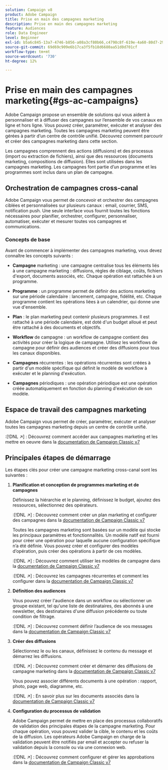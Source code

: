 ```yaml
---
solution: Campaign v8
product: Adobe Campaign
title: Prise en main des campagnes marketing
description: Prise en main des campagnes marketing
feature: Audiences
role: Data Engineer
level: Beginner
exl-id: b5a6c845-13a7-4746-b856-a08a3cf80b66,c4798c8f-619e-4a60-80d7-29b9e4c61168
source-git-commit: 69d69c909e6b17ca3f5fb18d6680aa51d0d701cf
workflow-type: tm+mt
source-wordcount: '730'
ht-degree: 12%

---
```


# Prise en main des campagnes marketing{#gs-ac-campaigns}

Adobe Campaign propose un ensemble de solutions qui vous aident à personnaliser et à diffuser des campagnes sur l’ensemble de vos canaux en ligne et hors ligne. Vous pouvez créer, paramétrer, exécuter et analyser des campagnes marketing. Toutes les campagnes marketing peuvent être gérées à partir d’un centre de contrôle unifié. Découvrez comment parcourir et créer des campagnes marketing dans cette section.

Les campagnes comprennent des actions (diffusions) et des processus (import ou extraction de fichiers), ainsi que des ressources (documents marketing, compositions de diffusion). Elles sont utilisées dans les campagnes marketing. Les campagnes font partie d’un programme et les programmes sont inclus dans un plan de campagne.

## Orchestration de campagnes cross-canal

Adobe Campaign vous permet de concevoir et orchestrer des campagnes ciblées et personnalisées sur plusieurs canaux : email, courrier, SMS, notification push. Une seule interface vous fournit toutes les fonctions nécessaires pour planifier, orchestrer, configurer, personnaliser, automatiser, exécuter et mesurer toutes vos campagnes et communications.

### Concepts de base

Avant de commencer à implémenter des campagnes marketing, vous devez connaître les concepts suivants :

* **Campagne** marketing : une campagne centralise tous les éléments liés à une campagne marketing : diffusions, règles de ciblage, coûts, fichiers d&#39;export, documents associés, etc. Chaque opération est rattachée à un programme.

* **Programme** : un programme permet de définir des actions marketing sur une période calendaire : lancement, campagne, fidélité, etc. Chaque programme contient les opérations liées à un calendrier, qui donne une vue d&#39;ensemble.

* **Plan** : le plan marketing peut contenir plusieurs programmes. Il est rattaché à une période calendaire, est doté d&#39;un budget alloué et peut être rattaché à des documents et objectifs.

* **Workflow** de campagne : un workflow de campagne contient des activités pour créer la logique de campagne. Utilisez les workflows de campagne pour définir des audiences et créer des diffusions pour tous les canaux disponibles.

* **Campagnes** récurrentes : les opérations récurrentes sont créées à partir d&#39;un modèle spécifique qui définit le modèle de workflow à exécuter et le planning d&#39;exécution.

* **Campagnes** périodiques : une opération périodique est une opération créée automatiquement en fonction du planning d&#39;exécution de son modèle.

## Espace de travail des campagnes marketing

Adobe Campaign vous permet de créer, paramétrer, exécuter et analyser toutes les campagnes marketing depuis un centre de contrôle unifié.

:[!DNL :arrow_upper_right:] : Découvrez comment accéder aux campagnes marketing et les mettre en oeuvre dans la [documentation de Campaign Classic v7](https://experienceleague.adobe.com/docs/campaign-classic/using/orchestrating-campaigns/about-marketing-campaigns/accessing-marketing-campaigns.html?lang=en#orchestrating-campaigns)


## Principales étapes de démarrage

Les étapes clés pour créer une campagne marketing cross-canal sont les suivantes :

1. **Planification et conception de programmes marketing et de campagnes**

   Définissez la hiérarchie et le planning, définissez le budget, ajoutez des ressources, sélectionnez des opérateurs.

   :[!DNL :arrow_upper_right:] : Découvrez comment créer un plan marketing et configurer des campagnes dans la [documentation de Campaign Classic v7](https://experienceleague.adobe.com/docs/campaign-classic/using/orchestrating-campaigns/orchestrate-campaigns/setting-up-marketing-campaigns.html?lang=en#creating-plan-and-program-hierarchy)

   Toutes les campagnes marketing sont basées sur un modèle qui stocke les principaux paramètres et fonctionnalités. Un modèle natif est fourni pour créer une opération pour laquelle aucune configuration spécifique n’a été définie. Vous pouvez créer et configurer des modèles d’opération, puis créer des opérations à partir de ces modèles.

   :[!DNL :arrow_upper_right:] : Découvrez comment utiliser les modèles de campagne dans la [documentation de Campaign Classic v7](https://experienceleague.adobe.com/docs/campaign-classic/using/orchestrating-campaigns/orchestrate-campaigns/marketing-campaign-templates.html?lang=en#orchestrating-campaigns)

   :[!DNL :arrow_upper_right:] : Découvrez les campagnes récurrentes et comment les configurer dans la [documentation de Campaign Classic v7](https://experienceleague.adobe.com/docs/campaign-classic/using/orchestrating-campaigns/orchestrate-campaigns/setting-up-marketing-campaigns.html?lang=en#recurring-and-periodic-campaigns)

1. **Définition des audiences**

   Vous pouvez créer l&#39;audience dans un workflow ou sélectionner un groupe existant, tel qu&#39;une liste de destinataires, des abonnés à une newsletter, des destinataires d&#39;une diffusion précédente ou toute condition de filtrage.

   :[!DNL :arrow_upper_right:] : Découvrez comment définir l’audience de vos messages dans la [documentation de Campaign Classic v7](https://experienceleague.adobe.com/docs/campaign-classic/using/orchestrating-campaigns/orchestrate-campaigns/marketing-campaign-target.html?lang=en#orchestrating-campaigns)

1. **Créer des diffusions**

   Sélectionnez le ou les canaux, définissez le contenu du message et démarrez les diffusions.

   :[!DNL :arrow_upper_right:] : Découvrez comment créer et démarrer des diffusions de campagne marketing dans la [documentation de Campaign Classic v7](https://experienceleague.adobe.com/docs/campaign-classic/using/orchestrating-campaigns/orchestrate-campaigns/marketing-campaign-deliveries.html?lang=en#creating-deliveries)

   Vous pouvez associer différents documents à une opération : rapport, photo, page web, diagramme, etc.

   :[!DNL :arrow_upper_right:] : En savoir plus sur les documents associés dans la [documentation de Campaign Classic v7](https://experienceleague.adobe.com/docs/campaign-classic/using/orchestrating-campaigns/orchestrate-campaigns/marketing-campaign-assets.html?lang=en#adding-documents)

1. **Configuration du processus de validation**

   Adobe Campaign permet de mettre en place des processus collaboratifs de validation des principales étapes de la campagne marketing. Pour chaque opération, vous pouvez valider la cible, le contenu et les coûts de la diffusion. Les opérateurs Adobe Campaign en charge de la validation peuvent être notifiés par email et accepter ou refuser la validation depuis la console ou via une connexion web.

   :[!DNL :arrow_upper_right:] : Découvrez comment configurer et gérer les approbations dans la [documentation de Campaign Classic v7](https://experienceleague.adobe.com/docs/campaign-classic/using/orchestrating-campaigns/orchestrate-campaigns/marketing-campaign-approval.html?lang=en#orchestrating-campaigns)

